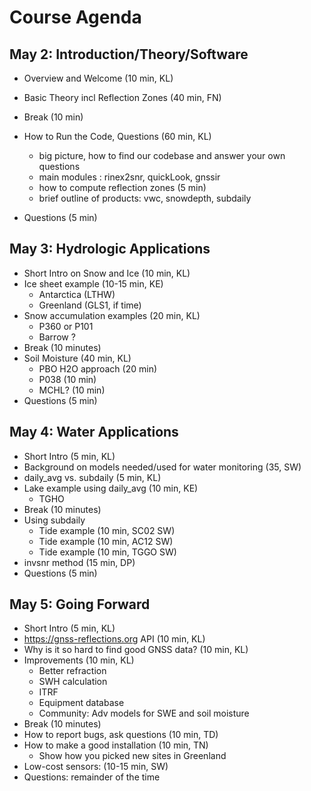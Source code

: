 # Course Agenda

## May 2: Introduction/Theory/Software
- Overview and Welcome (10 min, KL)
- Basic Theory incl Reflection Zones (40 min, FN) 
- Break (10 min)
- How to Run the Code, Questions (60 min, KL) 
  - big picture, how to find our codebase and answer your own questions
  - main modules : rinex2snr, quickLook, gnssir
  - how to compute reflection zones (5 min)
  - brief outline of products: vwc, snowdepth, subdaily

- Questions (5 min)

## May 3: Hydrologic Applications
- Short Intro on Snow and Ice (10 min, KL)
- Ice sheet example (10-15 min, KE) 
  - Antarctica (LTHW)
  - Greenland  (GLS1, if time)
- Snow accumulation examples (20 min, KL)
  - P360 or P101
  - Barrow ?
- Break (10 minutes)
- Soil Moisture (40 min, KL) 
  - PBO H2O approach (20 min)
  - P038 (10 min)
  - MCHL? (10 min)
- Questions (5 min)

## May 4: Water Applications
- Short Intro (5 min, KL) 
- Background on models needed/used for water monitoring (35, SW)
- daily_avg vs. subdaily (5 min, KL)
- Lake example using daily_avg (10 min, KE)
  - TGHO
- Break (10 minutes)
- Using subdaily
  - Tide example (10 min, SC02 SW)
  - Tide example (10 min, AC12 SW)
  - Tide example (10 min, TGGO SW)
- invsnr method (15 min, DP) 
- Questions (5 min)

## May 5: Going Forward
- Short Intro (5 min, KL)
- https://gnss-reflections.org API (10 min, KL)
- Why is it so hard to find good GNSS data? (10 min, KL)
- Improvements (10 min, KL)  
  - Better refraction
  - SWH calculation
  - ITRF
  - Equipment database
  - Community: Adv models for SWE and soil moisture
- Break (10 minutes)
- How to report bugs, ask questions (10 min, TD)
- How to make a good installation (10 min, TN) 
  - Show how you picked new sites in Greenland
- Low-cost sensors: (10-15 min, SW)
- Questions: remainder of the time

